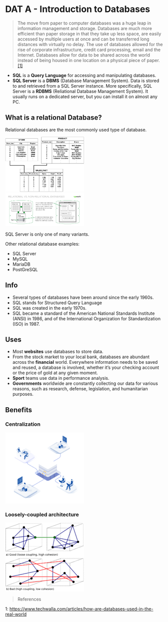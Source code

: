 
# DAT A - Introduction to Databases
>The move from paper to computer databases was a huge leap in information management and storage. Databases are much more efficient than paper storage in that they take up less space, are easily accessed by multiple users at once and can be transferred long distances with virtually no delay. The use of databases allowed for the rise of corporate infrastructure, credit card processing, email and the Internet. Databases allow for data to be shared across the world instead of being housed in one location on a physical piece of paper. [[1]](https://www.techwalla.com/articles/how-are-databases-used-in-the-real-world)


- **SQL** is a **Query Language** for accessing and manipulating databases.
- **SQL Server** is a **DBMS** (Database Management System).
Data is stored to and retrieved from a SQL Server instance. More specifically, SQL Server is a **RDBMS** (Reliational Database Management System). It usually runs on a dedicated server, but you can install it on almost any PC.
 
## What is a relational Database?

Relational databases are the most commonly used type of database. 

<a href="https://docs.oracle.com/cd/E16340_01/bi.1111/b40105/img/tables.gif">
  <img src="https://raw.githubusercontent.com/adaptive-innovations/aii-workshop-sessions/main/DAT%20A%20-%20Introduction%20to%20Databases/01%20-%20SSMS%2C%20Select/img/tables.gif" alt="Credit: Oracle" width=50%/>
</a>

<a href="https://content-static.upwork.com/blog/uploads/sites/3/2015/06/02170023/relational-vs-nonrelational-databases.png">
  <img src="https://raw.githubusercontent.com/adaptive-innovations/aii-workshop-sessions/main/DAT%20A%20-%20Introduction%20to%20Databases/01%20-%20SSMS%2C%20Select/img/relational-vs-nonrelational-databases.webp" alt="Credit: devops.com" width=50%/>
</a>

SQL Server is only one of many variants.

Other relational database examples:
- SQL Server
- MySQL
- MariaDB
- PostGreSQL

## Info
- Several types of databases have been around since the early 1960s.
- SQL stands for Structured Query Language
- SQL was created in the early 1970s.
- SQL became a standard of the American National Standards Institute (ANSI) in 1986, and of the International Organization for Standardization (ISO) in 1987.

## Uses
- Most **websites** use databases to store data.
- From the stock market to your local bank, databases are abundant across the **financial** world. Everywhere information needs to be saved and reused, a database is involved, whether it’s your checking account or the price of gold at any given moment.
- **Sport** teams use data in performance analysis.
- **Governments** worldwide are constantly collecting our data for various reasons, such as research, defense, legislation, and humanitarian purposes.

## Benefits

### Centralization
<a href="https://www.harnessys.com/wp-content/uploads/2021/03/centralized-data-management-1.png">
  <img src="https://raw.githubusercontent.com/adaptive-innovations/aii-workshop-sessions/main/DAT%20A%20-%20Introduction%20to%20Databases/01%20-%20SSMS%2C%20Select/img/centralized-data-management-1.png" alt="harnessys.com" width=50%/>
</a>

### Loosely-coupled architecture
<a href="https://en.wikipedia.org/wiki/Coupling_(computer_programming)">
  <img src="https://raw.githubusercontent.com/adaptive-innovations/aii-workshop-sessions/main/DAT%20A%20-%20Introduction%20to%20Databases/01%20-%20SSMS%2C%20Select/img/CouplingVsCohesion.svg.png" alt="Credit: Wikipedia" width=50%/>
</a>


>References

1: https://www.techwalla.com/articles/how-are-databases-used-in-the-real-world